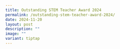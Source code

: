 ```yaml
---
title: Outstanding STEM Teacher Award 2024
permalink: /outstanding-stem-teacher-award-2024/
date: 2024-11-20
layout: post
description: ""
image: ""
variant: tiptap
---
```

